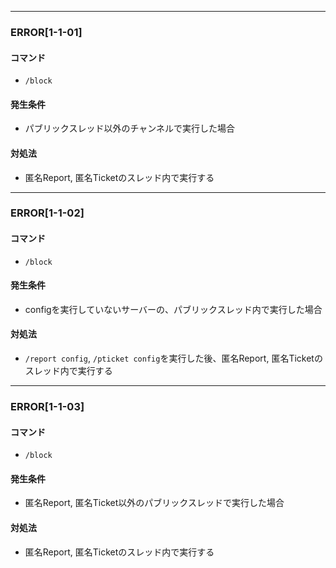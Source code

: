 
---

### ERROR[1-1-01]
#### コマンド
- `/block`
#### 発生条件
- パブリックスレッド以外のチャンネルで実行した場合
#### 対処法
- 匿名Report, 匿名Ticketのスレッド内で実行する

---

### ERROR[1-1-02]
#### コマンド
- `/block`
#### 発生条件
- configを実行していないサーバーの、パブリックスレッド内で実行した場合
#### 対処法
- `/report config`, `/pticket config`を実行した後、匿名Report, 匿名Ticketのスレッド内で実行する

---

### ERROR[1-1-03]
#### コマンド
- `/block`
#### 発生条件
- 匿名Report, 匿名Ticket以外のパブリックスレッドで実行した場合
#### 対処法
- 匿名Report, 匿名Ticketのスレッド内で実行する